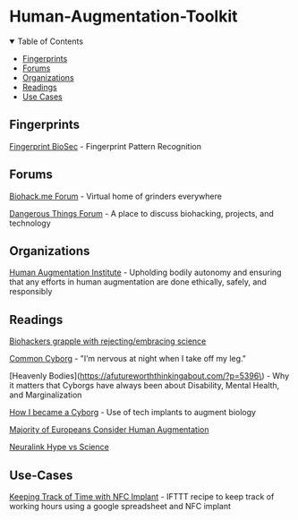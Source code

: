 # Human-Augmentation-Toolkit

<a name="top"></a>

<details open>
<summary>Table of Contents</summary>

- [Fingerprints](#fingerprints)
- [Forums](#forums)
- [Organizations](#organizations)
- [Readings](#readings)
- [Use Cases](#use-cases)

## Fingerprints
[Fingerprint BioSec](https://github.com/ANG13T/fingerprint-biosec) - Fingerprint Pattern Recognition

## Forums
[Biohack.me Forum](https://forum.biohack.me/) - Virtual home of grinders everywhere

[Dangerous Things Forum](https://forum.dangerousthings.com/) - A place to discuss biohacking, projects, and technology

## Organizations
[Human Augmentation Institute](https://www.humanaug.org/) - Upholding bodily autonomy and ensuring that any efforts in human augmentation are done ethically, safely, and responsibly

## Readings

[Biohackers grapple with rejecting/embracing science](https://www.statnews.com/2019/09/01/biohacker-conference-las-vegas/?utm_content=buffer36ec1&utm_medium=social&utm_source=facebook&utm_campaign=facebook_organic) 

[Common Cyborg](https://granta.com/common-cyborg/) - "I’m nervous at night when I take off my leg."

[Heavenly Bodies](https://afutureworththinkingabout.com/?p=5396\) - Why it matters that Cyborgs have always been about Disability, Mental Health, and Marginalization

[How I became a Cyborg](https://www-marketwatch-com.cdn.ampproject.org/v/s/www.marketwatch.com/amp/story/i-joined-an-underground-medical-movement-but-had-to-become-a-cyborg-to-do-it-2016-11-15?amp_js_v=a3&amp_gsa=1&usqp=mq331AQFKAGwASA%3D#aoh=15939749175777&referrer=https%3A%2F%2Fwww.google.com&amp_tf=From%20%251%24s&ampshare=https%3A%2F%2Fwww.marketwatch.com%2Fstory%2Fi-joined-an-underground-medical-movement-but-had-to-become-a-cyborg-to-do-it-2016-11-15) - Use of tech implants to augment biology

[Majority of Europeans Consider Human Augmentation](https://thenextweb.com/news/majority-of-europeans-would-consider-human-augmentation-study-finds) 

[Neuralink Hype vs Science](https://singularityhub.com/2020/09/01/neuralinks-new-brain-implant-the-hype-vs-the-science/) 

## Use-Cases

[Keeping Track of Time with NFC Implant](https://djanes.xyz/how-i-keep-track-of-time-with-my-nfc-implant/) - IFTTT recipe to keep track of  working hours using a google spreadsheet and NFC implant